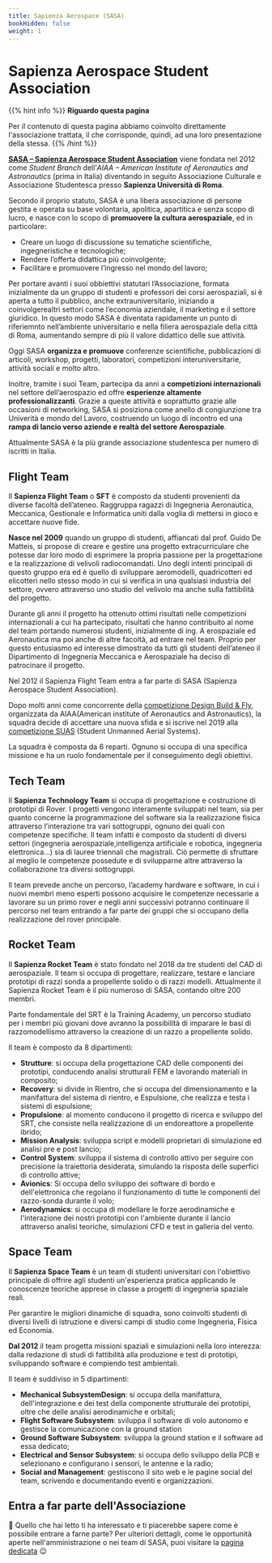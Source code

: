 ```yaml
---
title: Sapienza Aerospace (SASA)
bookHidden: false
weight: 1
---
```


# Sapienza Aerospace Student Association

{{% hint info %}}
<i class="fa-solid fa-circle-info" style="color: #74C0FC;"></i> **Riguardo questa pagina**

Per il contenuto di questa pagina abbiamo coinvolto direttamente l'associazione trattata, il che corrisponde, quindi, ad una loro presentazione della stessa.
{{% /hint %}}

[**SASA – Sapienza Aerospace Student Association**](https://www.sasa-aerospace.it/) viene fondata nel 2012 come _Student Branch_ dell’_AIAA – American Institute of Aeronautics and Astronautics_ (prima in Italia) diventando in seguito Associazione Culturale e Associazione Studentesca presso **Sapienza Università di Roma**.

Secondo il proprio statuto, SASA è una libera associazione di persone gestita e operata su base volontaria, apolitica, apartitica e senza scopo di lucro, e nasce con lo scopo di **promuovere la cultura aerospaziale**, ed in particolare:

- Creare un luogo di discussione su tematiche scientifiche, ingegneristiche e tecnologiche;
- Rendere l’offerta didattica più coinvolgente;
- Facilitare e promuovere l’ingresso nel mondo del lavoro;

Per portare avanti i suoi obbiettivi statutari l’Associazione, formata inizialmente da un gruppo di studenti e professori dei corsi aerospaziali, si è aperta a tutto il pubblico, anche extrauniversitario, iniziando a coinvolgerealtri settori come l’economia aziendale, il marketing e il settore giuridico. In questo modo SASA è diventata rapidamente un punto di riferiemnto nell’ambiente universitario e nella filiera aerospaziale della città di Roma, aumentando sempre di più il valore didattico delle sue attività.

Oggi SASA **organizza e promuove** conferenze scientifiche, pubblicazioni di articoli, workshop, progetti, laboratori, competizioni interuniversitarie, attività sociali e molto altro.

Inoltre, tramite i suoi Team, partecipa da anni a **competizioni internazionali** nel settore dell’aerospazio ed offre **esperienze altamente professionalizzanti**. Grazie a queste attività e soprattutto grazie alle occasioni di networking, SASA si posiziona come anello di congiunzione tra Univerità e mondo del Lavoro,  costruendo un luogo di incontro ed una **rampa di lancio verso aziende e realtà del settore Aerospaziale**.

Attualmente SASA è la più grande associazione studentesca per numero di iscritti in Italia.

## Flight Team

Il **Sapienza Flight Team** o **SFT** è composto da studenti provenienti da diverse facoltà dell’ateneo. 
Raggruppa ragazzi di Ingegneria Aeronautica, Meccanica, Gestionale e Informatica uniti dalla voglia di mettersi in gioco e accettare nuove fide.

**Nasce nel 2009** quando un gruppo di studenti, affiancati dal prof. Guido De Matteis, si propose di creare e gestire una progetto extracurriculare che potesse dar loro modo di esprimere la propria passione per la progettazione e la realizzazione di velivoli radiocomandati. Uno degli intenti principali di questo gruppo era ed è quello di sviluppare aeromodelli, quadricotteri ed elicotteri nello stesso modo in cui si verifica in una qualsiasi industria del settore, ovvero attraverso uno studio del velivolo ma anche sulla fattibilità del progetto.

Durante gli anni il progetto ha ottenuto ottimi risultati nelle competizioni internazionali a cui ha partecipato, risultati che hanno contribuito al nome del team portando numerosi studenti, inizialmente di ing. A erospaziale ed Aeronautica ma poi anche di altre facoltà, ad entrare nel team. Proprio per questo entusiasmo ed interesse dimostrato da tutti gli studenti dell’ateneo il Dipartimento di Ingegneria Meccanica e Aerospaziale ha deciso di patrocinare il progetto.

Nel 2012 il Sapienza Flight Team entra a far parte di SASA (Sapienza Aerospace Student Association).

Dopo molti anni come concorrente della [competizione Design Build & Fly](https://www.aiaa.org/dbf), organizzata da AIAA(American institute of Aeronautics and Astronautics), la squadra decide di accettare una nuova sfida e si iscrive nel 2019 alla [competizione SUAS](https://suas-competition.org/competitions) (Student Unmanned Aerial Systems).

La squadra è composta da 6 reparti. Ognuno si occupa di una specifica missione e ha un ruolo fondamentale per il conseguimento degli obiettivi.

## Tech Team

Il **Sapienza Technology Team** si occupa di progettazione e costruzione di prototipi di Rover. I progetti vengono interamente sviluppati nel team, sia per quanto concerne la programmazione del software sia la realizzazione fisica attraverso l’interazione tra vari sottogruppi, ognuno dei quali con competenze specifiche. Il team infatti è composto da studenti di diversi settori (ingegneria aerospaziale,intelligenza artificiale e robotica, ingegneria elettronica…) sia di lauree triennali che magistrali. Ciò permette di sfruttare al meglio le competenze possedute e di svilupparne altre attraverso la collaborazione tra diversi sottogruppi.

Il team prevede anche un percorso, l’academy hardware e software, in cui i nuovi membri meno esperti possono acquisire le competenze necessarie a lavorare su un primo rover e negli anni successivi potranno continuare il percorso nel team entrando a far parte dei gruppi che si occupano della realizzazione del rover principale.

## Rocket Team

Il **Sapienza Rocket Team** è stato fondato nel 2018 da tre studenti del CAD di aerospaziale. Il team si occupa di progettare, realizzare, testare e lanciare prototipi di razzi sonda a propellente solido o di razzi modelli. Attualmente il Sapienza Rocket Team è il più numeroso di SASA, contando oltre 200 membri. 

Parte fondamentale del SRT è la Training Academy, un percorso studiato per i membri più giovani dove avranno la possibilità di imparare le basi di razzomodellismo attraverso la creazione di un razzo a propellente solido.

Il team è composto da 8 dipartimenti:
- **Strutture**: si occupa della progettazione CAD delle componenti dei prototipi, conducendo analisi strutturali FEM e lavorando materiali in composito;
- **Recovery**: si divide in Rientro, che si occupa del dimensionamento e la manifattura del sistema di rientro, e Espulsione, che realizza e testa i sistemi di espulsione;
- **Propulsione**: al momento conducono il progetto di ricerca e sviluppo del SRT, che consiste nella realizzazione di un endoreattore a propellente ibrido;
- **Mission Analysis**: sviluppa script e modelli proprietari di simulazione ed analisi pre e post lancio;
- **Control System**: sviluppa il sistema di controllo attivo per seguire con precisione la traiettoria desiderata, simulando la risposta delle superfici di controllo attive;
- **Avionics**: Si occupa dello sviluppo dei software di bordo e dell'elettronica che regolano il funzionamento di tutte le componenti del razzo-sonda durante il volo;
- **Aerodynamics**: si occupa di modellare le forze aerodinamiche e l'interazione dei nostri prototipi con l'ambiente durante il lancio attraverso analisi teoriche, simulazioni CFD e test in galleria del vento.

## Space Team

Il **Sapienza Space Team** è un team di studenti universitari con l'obiettivo principale di offrire agli studenti un'esperienza pratica applicando le conoscenze teoriche apprese in classe a progetti di ingegneria spaziale reali.

Per garantire le migliori dinamiche di squadra, sono coinvolti studenti di diversi livelli di istruzione e diversi campi di studio come Ingegneria, Fisica ed Economia.

**Dal 2012** il team progetta missioni spaziali e simulazioni nella loro interezza: dalla redazione di studi di fattibilità alla produzione e test di prototipi, sviluppando software e compiendo test ambientali.

Il team è suddiviso in 5 dipartimenti:
- **Mechanical SubsystemDesign**: si occupa della manifattura, dell'integrazione e dei test della componente strutturale dei prototipi, oltre che delle analisi aerodinamiche e orbitali;
- **Flight Software Subsystem**: sviluppa il software di volo autonomo e gestisce la comunicazione con la ground station 
- **Ground Software Subsystem**: sviluppa la ground station e il software ad essa dedicato;
- **Electrical and Sensor Subsystem**: si occupa dello sviluppo della PCB e selezionano e configurano i sensori, le antenne e la radio;
- **Social and Management**: gestiscono il sito web e le pagine social del team, scrivendo e documentando eventi e organizzazioni.

## Entra a far parte dell'Associazione

🚀 Quello che hai letto ti ha interessato e ti piacerebbe sapere come è possibile entrare a farne parte? Per ulteriori dettagli, come le opportunità aperte nell'amministrazione o nei team di SASA, puoi visitare la [pagina dedicata](https://www.sasa-aerospace.it/opportunities/) 😉